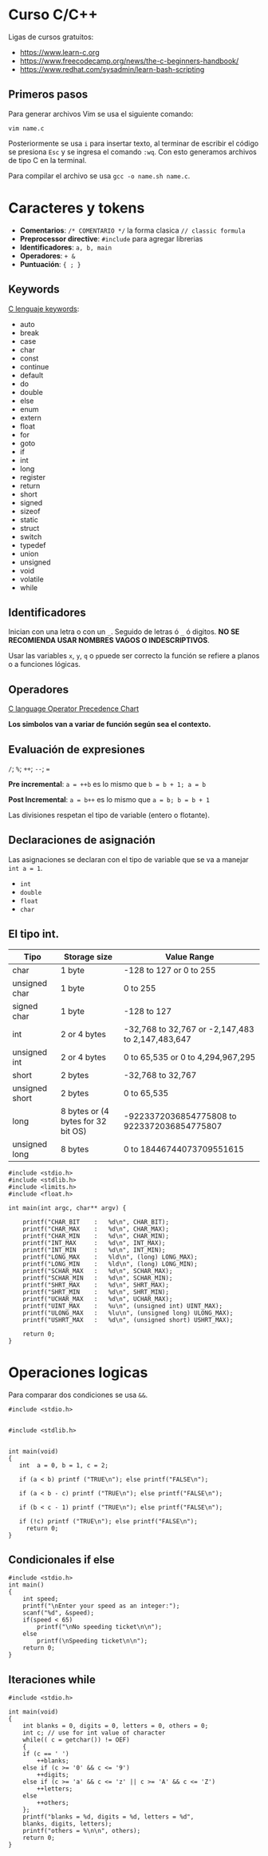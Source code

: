 # Curso C/C++

Ligas de cursos gratuitos:

- https://www.learn-c.org
- https://www.freecodecamp.org/news/the-c-beginners-handbook/
- https://www.redhat.com/sysadmin/learn-bash-scripting

## Primeros pasos

Para generar archivos Vim se usa el siguiente comando:

```
vim name.c
```

Posteriormente se usa `i` para insertar texto, al terminar de escribir el código se presiona `Esc` y se ingresa el comando `:wq`. Con esto generamos archivos de tipo C en la terminal. 

Para compilar el archivo se usa `gcc -o name.sh name.c`. 

# Caracteres y tokens

- **Comentarios**: `/* COMENTARIO */` la forma clasica `// classic formula`
- **Preprocessor directive**: `#include` para agregar librerias 
- **Identificadores**: `a, b, main`
- **Operadores**: `+ &`
- **Puntuación**: `{ ; }`

## Keywords

[C lenguaje keywords](https://www.programiz.com/c-programming/list-all-keywords-c-language):

- auto
- break
- case
- char
- const
- continue
- default
- do
- double
- else
- enum
- extern
- float
- for
- goto
- if
- int
- long
- register
- return
- short
- signed
- sizeof
- static
- struct
- switch
- typedef
- union
- unsigned
- void
- volatile
- while

## Identificadores

Inician con una letra o con un `_`. Seguido de letras ó `_` ó digitos. **NO SE RECOMIENDA USAR NOMBRES VAGOS O INDESCRIPTIVOS**. 

Usar las variables `x`, `y`, `q` o `p`puede ser correcto la función se refiere a planos o a funciones lógicas. 


## Operadores

[C language Operator Precedence Chart](https://en.cppreference.com/w/c/language/operator_precedence)

**Los simbolos van a variar de función según sea el contexto.**


## Evaluación de expresiones 

`/`; `%`; `++`; `--`; `=`

**Pre incremental**:
`a = ++b` es lo mismo que `b = b + 1; a = b`

**Post Incremental**:
`a = b++` es lo mismo que `a = b; b = b + 1`

Las divisiones respetan el tipo de variable (entero o flotante).

## Declaraciones de asignación

Las asignaciones se declaran con el tipo de variable que se va a manejar `int a = 1`. 

- `int`
- `double`
- `float`
- `char`

## El tipo **int**.

| Tipo    | Storage size | Value Range | 
|---------|--------------|-------------|
|char     | 1 byte       | -128 to 127 or 0 to 255|
| unsigned char | 1 byte | 0 to 255    |
| signed char | 1 byte   | -128 to 127 |
| int     | 2 or 4 bytes | -32,768 to 32,767 or -2,147,483 to 2,147,483,647 |
| unsigned int | 2 or 4 bytes | 0 to 65,535 or 0 to 4,294,967,295 |
| short   | 2 bytes      | -32,768 to 32,767 |
| unsigned short | 2 bytes | 0 to 65,535 |
| long    | 8 bytes or (4 bytes for 32 bit OS) | -9223372036854775808 to 9223372036854775807 |
| unsigned long | 8 bytes | 0 to 18446744073709551615 |

```
#include <stdio.h>
#include <stdlib.h>
#include <limits.h>
#include <float.h>

int main(int argc, char** argv) {

    printf("CHAR_BIT    :   %d\n", CHAR_BIT);
    printf("CHAR_MAX    :   %d\n", CHAR_MAX);
    printf("CHAR_MIN    :   %d\n", CHAR_MIN);
    printf("INT_MAX     :   %d\n", INT_MAX);
    printf("INT_MIN     :   %d\n", INT_MIN);
    printf("LONG_MAX    :   %ld\n", (long) LONG_MAX);
    printf("LONG_MIN    :   %ld\n", (long) LONG_MIN);
    printf("SCHAR_MAX   :   %d\n", SCHAR_MAX);
    printf("SCHAR_MIN   :   %d\n", SCHAR_MIN);
    printf("SHRT_MAX    :   %d\n", SHRT_MAX);
    printf("SHRT_MIN    :   %d\n", SHRT_MIN);
    printf("UCHAR_MAX   :   %d\n", UCHAR_MAX);
    printf("UINT_MAX    :   %u\n", (unsigned int) UINT_MAX);
    printf("ULONG_MAX   :   %lu\n", (unsigned long) ULONG_MAX);
    printf("USHRT_MAX   :   %d\n", (unsigned short) USHRT_MAX);

    return 0;
}

```

# Operaciones logicas

Para comparar dos condiciones se usa `&&`. 

```
#include <stdio.h>


#include <stdlib.h>


int main(void)
{
   int  a = 0, b = 1, c = 2;
   
   if (a < b) printf ("TRUE\n"); else printf("FALSE\n");

   if (a < b - c) printf ("TRUE\n"); else printf("FALSE\n");   
   
   if (b < c - 1) printf ("TRUE\n"); else printf("FALSE\n"); 

   if (!c) printf ("TRUE\n"); else printf("FALSE\n");
     return 0;
}

```

## Condicionales if else

```
#include <stdio.h>
int main()
{
    int speed;
    printf("\nEnter your speed as an integer:");
    scanf("%d", &speed);
    if(speed < 65)
        printf("\nNo speeding ticket\n\n");
    else 
        printf(\nSpeeding ticket\n\n");
    return 0;
}
```

## Iteraciones while

```
#include <stdio.h>

int main(void)
{
    int blanks = 0, digits = 0, letters = 0, others = 0;
    int c; // use for int value of character
    while(( c = getchar()) != OEF)
    {
    if (c == ' ')
        ++blanks;
    else if (c >= '0' && c <= '9')
        ++digits;
    else if (c >= 'a' && c <= 'z' || c >= 'A' && c <= 'Z')
        ++letters;
    else
        ++others;
    };
    printf("blanks = %d, digits = %d, letters = %d", 
    blanks, digits, letters);
    printf("others = %\n\n", others);
    return 0;
}






